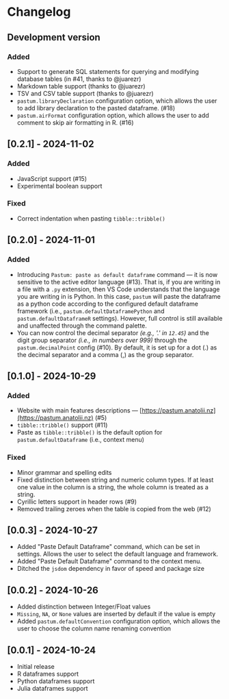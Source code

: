 # Changelog

<!-- Check [Keep a Changelog](http://keepachangelog.com/) for recommendations on how to structure this file. -->

## Development version

### Added

- Support to generate SQL statements for querying and modifying database tables (in #41, thanks to @juarezr)
- Markdown table support (thanks to @juarezr)
- TSV and CSV table support (thanks to @juarezr)
- `pastum.libraryDeclaration` configuration option, which allows the user to add library declaration to the pasted dataframe. (#18)
- `pastum.airFormat` configuration option, which allows the user to add comment to skip air formatting in R. (#16)

## [0.2.1] - 2024-11-02

### Added

- JavaScript support (#15)
- Experimental boolean support

### Fixed

- Correct indentation when pasting `tibble::tribble()`

## [0.2.0] - 2024-11-01

### Added

- Introducing `Pastum: paste as default dataframe` command — it is now sensitive to the active editor language (#13). That is, if you are writing in a file with a `.py` extension, then VS Code understands that the language you are writing in is Python. In this case, `pastum` will paste the dataframe as a python code according to the configured default dataframe framework (i.e., `pastum.defaultDataframePython` and `pastum.defaultDataframeR` settings). However, full control is still available and unaffected through the command palette.
- You can now control the decimal separator _(e.g., '.' in `12.45`)_ and the digit group separator _(i.e., in numbers over 999)_ through the `pastum.decimalPoint` config (#10). By default, it is set up for a dot (.) as the decimal separator and a comma (,) as the group separator.

## [0.1.0] - 2024-10-29

### Added

- Website with main features descriptions — [https://pastum.anatolii.nz](https://pastum.anatolii.nz) (#5)
- `tibble::tribble()` support (#11)
- Paste as `tibble::tribble()` is the default option for `pastum.defaultDataframe` (i.e., context menu)

### Fixed

- Minor grammar and spelling edits
- Fixed distinction between string and numeric column types. If at least one value in the column is a string, the whole column is treated as a string.
- Cyrillic letters support in header rows (#9)
- Removed trailing zeroes when the table is copied from the web (#12)

## [0.0.3] - 2024-10-27

- Added "Paste Default Dataframe" command, which can be set in settings. Allows the user to select the default language and framework.
- Added "Paste Default Dataframe" command to the context menu.
- Ditched the `jsdom` dependency in favor of speed and package size

## [0.0.2] - 2024-10-26

- Added distinction between Integer/Float values
- `Missing`, `NA`, or `None` values are inserted by default if the value is empty
- Added `pastum.defaultConvention` configuration option, which allows the user to choose the column name renaming convention

## [0.0.1] - 2024-10-24

- Initial release
- R dataframes support
- Python dataframes support
- Julia dataframes support
